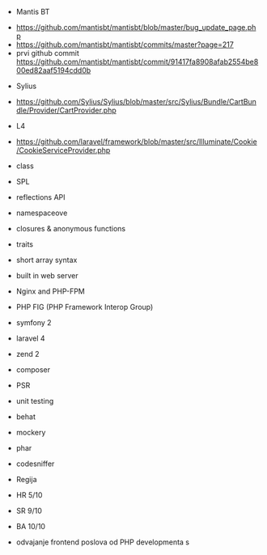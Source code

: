 
* Mantis BT
 - https://github.com/mantisbt/mantisbt/blob/master/bug_update_page.php
 - https://github.com/mantisbt/mantisbt/commits/master?page=217
 - prvi github commit https://github.com/mantisbt/mantisbt/commit/91417fa8908afab2554be800ed82aaf5194cdd0b

* Sylius
 - https://github.com/Sylius/Sylius/blob/master/src/Sylius/Bundle/CartBundle/Provider/CartProvider.php

* L4
 - https://github.com/laravel/framework/blob/master/src/Illuminate/Cookie/CookieServiceProvider.php

- class
- SPL
- reflections API
- namespaceove
- closures & anonymous functions
- traits
- short array syntax
- built in web server
- Nginx and PHP-FPM 
- PHP FIG (PHP Framework Interop Group)

- symfony 2
- laravel 4
- zend 2
- composer
- PSR
- unit testing
- behat
- mockery
- phar
- codesniffer

* Regija
- HR 5/10
- SR 9/10
- BA 10/10

- odvajanje frontend poslova od PHP developmenta
s
